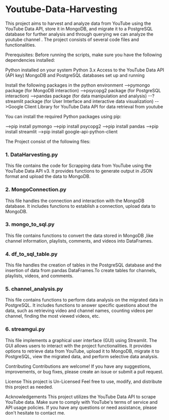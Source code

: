# Youtube-Data-Harvesting

This project aims to harvest and analyze data from YouTube using the YouTube Data API, store it in MongoDB, and migrate it to a PostgreSQL database for further analysis and through querying we can analyze the youtube channel . The project consists of several code files and functionalities.

Prerequisites:
Before running the scripts, make sure you have the following dependencies installed:

Python installed on your system
Python 3.x
Access to the YouTube Data API (API key)
MongoDB and PostgreSQL databases set up and running 

Install the following packages in the python environment
-->pymongo package (for MongoDB interaction)
-->psycopg2 package (for PostgreSQL interaction)
-->pandas package (for data manipulation and analysis)
--?streamlit package (for User Interface and interactive data visualization)
-->Google Client Library for YouTube Data API for data retrieval from youtube

You can install the required Python packages using pip:

-->pip install pymongo 
-->pip install psycopg2 
-->pip install pandas 
-->pip install streamlit 
-->pip install google-api-python-client


The Project consist of the following files:

### 1. DataHarvesting.py

This file contains the code for Scrapping data from YouTube using the YouTube Data API v3. It provides functions to generate output in JSON format and upload the data to MongoDB.

### 2. MongoConnection.py

This file handles the connection and interaction with the MongoDB database. It includes functions to establish a connection, upload data to MongoDB.

### 3. mongo_to_sql.py

This file contains functions to convert the data stored in MongoDB ,like channel information, playlists, comments, and videos into DataFrames.

### 4. df_to_sql_table.py

This file handles the creation of tables in the PostgreSQL database and the insertion of data from pandas DataFrames.To create tables for channels, playlists, videos, and comments.

### 5. channel_analysis.py

This file contains functions to perform data analysis on the migrated data in PostgreSQL. It includes functions to answer specific questions about the data, such as retrieving video and channel names, counting videos per channel, finding the most viewed videos, etc.

### 6. streamgui.py

This file implements a graphical user interface (GUI) using Streamlit. The GUI allows users to interact with the project functionalities. It provides options to retrieve data from YouTube, upload it to MongoDB, migrate it to PostgreSQL, view the migrated data, and perform selective data analysis.

Contributing
Contributions are welcome! If you have any suggestions, improvements, or bug fixes, please create an issue or submit a pull request.

License
This project is Un-Licensed
Feel free to use, modify, and distribute this project as needed.

Acknowledgements
This project utilizes the YouTube Data API to scrape YouTube data. Make sure to comply with YouTube's terms of service and API usage policies.
If you have any questions or need assistance, please don't hesitate to contact me.


